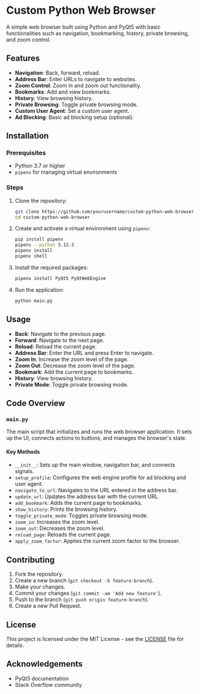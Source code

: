 # Custom Python Web Browser

A simple web browser built using Python and PyQt5 with basic functionalities such as navigation, bookmarking, history, private browsing, and zoom control.

## Features

- **Navigation**: Back, forward, reload.
- **Address Bar**: Enter URLs to navigate to websites.
- **Zoom Control**: Zoom in and zoom out functionality.
- **Bookmarks**: Add and view bookmarks.
- **History**: View browsing history.
- **Private Browsing**: Toggle private browsing mode.
- **Custom User Agent**: Set a custom user agent.
- **Ad Blocking**: Basic ad blocking setup (optional).

## Installation

### Prerequisites

- Python 3.7 or higher
- `pipenv` for managing virtual environments

### Steps

1. Clone the repository:

    ```bash
    git clone https://github.com/yourusername/custom-python-web-browser.git
    cd custom-python-web-browser
    ```

2. Create and activate a virtual environment using `pipenv`:

    ```bash
    pip install pipenv
    pipenv --python 3.12.3
    pipenv install
    pipenv shell
    ```

3. Install the required packages:

    ```bash
    pipenv install PyQt5 PyQtWebEngine
    ```

4. Run the application:

    ```bash
    python main.py
    ```

## Usage

- **Back**: Navigate to the previous page.
- **Forward**: Navigate to the next page.
- **Reload**: Reload the current page.
- **Address Bar**: Enter the URL and press Enter to navigate.
- **Zoom In**: Increase the zoom level of the page.
- **Zoom Out**: Decrease the zoom level of the page.
- **Bookmark**: Add the current page to bookmarks.
- **History**: View browsing history.
- **Private Mode**: Toggle private browsing mode.

## Code Overview

### `main.py`

The main script that initializes and runs the web browser application. It sets up the UI, connects actions to buttons, and manages the browser's state.

#### Key Methods

- `__init__`: Sets up the main window, navigation bar, and connects signals.
- `setup_profile`: Configures the web engine profile for ad blocking and user agent.
- `navigate_to_url`: Navigates to the URL entered in the address bar.
- `update_url`: Updates the address bar with the current URL.
- `add_bookmark`: Adds the current page to bookmarks.
- `show_history`: Prints the browsing history.
- `toggle_private_mode`: Toggles private browsing mode.
- `zoom_in`: Increases the zoom level.
- `zoom_out`: Decreases the zoom level.
- `reload_page`: Reloads the current page.
- `apply_zoom_factor`: Applies the current zoom factor to the browser.

## Contributing

1. Fork the repository.
2. Create a new branch (`git checkout -b feature-branch`).
3. Make your changes.
4. Commit your changes (`git commit -am 'Add new feature'`).
5. Push to the branch (`git push origin feature-branch`).
6. Create a new Pull Request.

## License

This project is licensed under the MIT License - see the [LICENSE](LICENSE) file for details.

## Acknowledgements

- PyQt5 documentation
- Stack Overflow community

